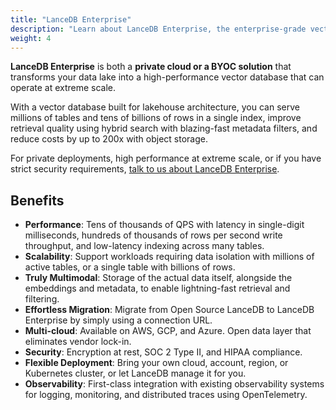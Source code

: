 ```yaml
---
title: "LanceDB Enterprise"
description: "Learn about LanceDB Enterprise, the enterprise-grade vector database solution. Includes features, benefits, and deployment options for production environments."
weight: 4
---
```


**LanceDB Enterprise** is both a **private cloud or a BYOC solution** that transforms your data lake into a high-performance vector database that can operate at extreme scale.

With a vector database built for lakehouse architecture, you can serve millions of tables and tens of billions of rows in a single index, improve retrieval quality using hybrid search with blazing-fast metadata filters, and reduce costs by up to 200x with object storage.

For private deployments, high performance at extreme scale, or if you have strict security requirements, [talk to us about LanceDB Enterprise](mailto:contact@lancedb.com).

## Benefits

- **Performance**: Tens of thousands of QPS with latency in single-digit milliseconds,
  hundreds of thousands of rows per second write throughput, and low-latency indexing across many tables.
- **Scalability**: Support workloads requiring data isolation with millions of active tables, or
  a single table with billions of rows.
- **Truly Multimodal**: Storage of the actual data itself, alongside the embeddings and metadata, to
  enable lightning-fast retrieval and filtering.
- **Effortless Migration**: Migrate from Open Source LanceDB to LanceDB Enterprise
  by simply using a connection URL.
- **Multi-cloud**: Available on AWS, GCP, and Azure. Open data layer that eliminates vendor lock-in.
- **Security**: Encryption at rest, SOC 2 Type II, and HIPAA compliance.
- **Flexible Deployment**: Bring your own cloud, account, region, or Kubernetes cluster, or let LanceDB manage it for you.
- **Observability**: First-class integration with existing observability systems for logging, monitoring, and distributed traces using OpenTelemetry.
